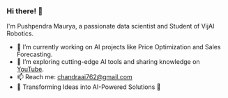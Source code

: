 ### Hi there! 👋  
I'm Pushpendra Maurya, a passionate data scientist and Student of VijAI Robotics.  
- 🔭 I’m currently working on AI projects like Price Optimization and Sales Forecasting.  
- 🌱 I’m exploring cutting-edge AI tools and sharing knowledge on [YouTube](https://www.youtube.com/@aiworlverse).  
- 📫 Reach me: chandraai762@gmail.com
- 🚀 Transforming Ideas into AI-Powered Solutions 🌟
